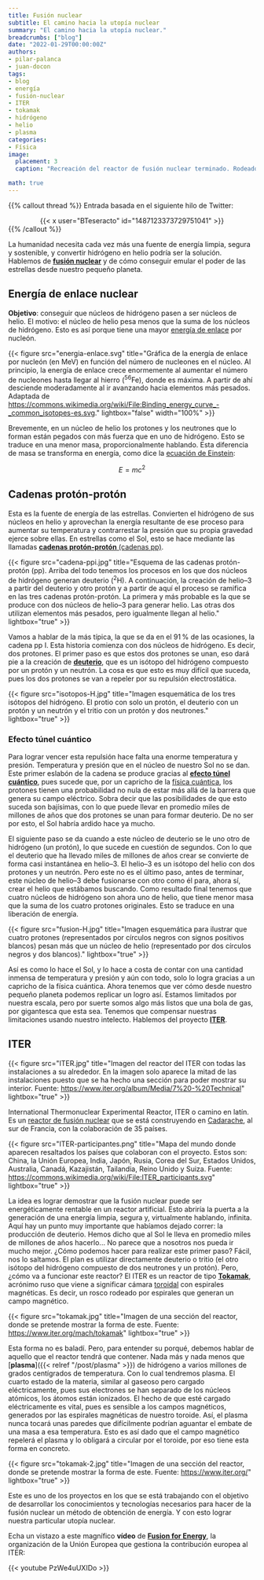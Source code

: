 ```yaml
---
title: Fusión nuclear
subtitle: El camino hacia la utopía nuclear
summary: "El camino hacia la utopía nuclear."
breadcrumbs: ["blog"]
date: "2022-01-29T00:00:00Z"
authors:
- pilar-palanca
- juan-docon
tags:
- blog
- energía
- fusión-nuclear
- ITER
- tokamak
- hidrógeno
- helio
- plasma
categories:
- Física
image:
  placement: 3
  caption: "Recreación del reactor de fusión nuclear terminado. Rodeado de toda la maquinaria tenemos el *rosco* que en la imagen aparece abierto en una sección para poder mostrar lo que debería haber dentro.<br>Fuente: [https://www.iter.org/proj/inafewlines](https://www.iter.org/proj/inafewlines)."

math: true
---
```


{{% callout thread %}}
Entrada basada en el siguiente hilo de Twitter:
<div align="center">
{{< x user="BTeseracto" id="1487123373729751041" >}}
</div>
{{% /callout %}}

La humanidad necesita cada vez más una fuente de energía limpia, segura y sostenible, y convertir hidrógeno en helio podría ser la solución. Hablemos de [**fusión nuclear**](https://es.wikipedia.org/wiki/Fusión_nuclear) y de cómo conseguir emular el poder de las estrellas desde nuestro pequeño planeta.

## Energía de enlace nuclear

**Objetivo**: conseguir que núcleos de hidrógeno pasen a ser núcleos de helio. El motivo: el núcleo de helio pesa menos que la suma de los núcleos de hidrógeno. Esto es así porque tiene una mayor [energía de enlace](https://es.wikipedia.org/wiki/Energ%C3%ADa_de_enlace_nuclear) por nucleón.

{{< figure src="energia-enlace.svg" title="Gráfica de la energía de enlace por nucleón (en MeV) en función del número de nucleones en el núcleo. Al principio, la energía de enlace crece enormemente al aumentar el número de nucleones hasta llegar al hierro (<sup>56</sup>Fe), donde es máxima. A partir de ahí desciende moderadamente al ir avanzando hacia elementos más pesados. Adaptada de https://commons.wikimedia.org/wiki/File:Binding_energy_curve_-_common_isotopes-es.svg." lightbox="false" width="100%" >}}

Brevemente, en un núcleo de helio los protones y los neutrones que lo forman están pegados con más fuerza que en uno de hidrógeno. Esto se traduce en una menor masa, proporcionalmente hablando. Esta diferencia de masa se transforma en energía, como dice la [ecuación de Einstein](https://es.wikipedia.org/wiki/Equivalencia_entre_masa_y_energ%C3%ADa):

$$
E = mc^2
$$

## Cadenas protón-protón

Esta es la fuente de energía de las estrellas. Convierten el hidrógeno de sus núcleos en helio y aprovechan la energía resultante de ese proceso para aumentar su temperatura y contrarrestar la presión que su propia gravedad ejerce sobre ellas. En estrellas como el Sol, esto se hace mediante las llamadas [**cadenas protón-protón** (cadenas pp)](https://es.wikipedia.org/wiki/Cadena_protón-protón).

{{< figure src="cadena-ppi.jpg" title="Esquema de las cadenas protón-protón (pp). Arriba del todo tenemos los procesos en los que dos núcleos de hidrógeno generan deuterio (<sup>2</sup>H). A continuación, la creación de helio–3 a partir del deuterio y otro protón y a partir de aquí el proceso se ramifica en las tres cadenas protón-protón. La primera y más probable es la que se produce con dos núcleos de helio–3 para generar helio. Las otras dos utilizan elementos más pesados, pero igualmente llegan al helio." lightbox="true" >}}

Vamos a hablar de la más típica, la que se da en el 91&thinsp;% de las ocasiones, la cadena pp I. Esta historia comienza con dos núcleos de hidrógeno. Es decir, dos protones. El primer paso es que estos dos protones se unan, eso dará pie a la creación de [**deuterio**](https://es.wikipedia.org/wiki/Deuterio), que es un isótopo del hidrógeno compuesto por un protón y un neutrón. La cosa es que esto es muy difícil que suceda, pues los dos protones se van a repeler por su repulsión electrostática.

{{< figure src="isotopos-H.jpg" title="Imagen esquemática de los tres isótopos del hidrógeno. El protio con solo un protón, el deuterio con un protón y un neutrón y el tritio con un protón y dos neutrones." lightbox="true" >}}

### Efecto túnel cuántico

Para lograr vencer esta repulsión hace falta una enorme temperatura y presión. Temperatura y presión que en el núcleo de nuestro Sol no se dan. Este primer eslabón de la cadena se produce gracias al [**efecto túnel cuántico**](https://es.wikipedia.org/wiki/Efecto_túnel), pues sucede que, por un capricho de la [física cuántica](https://es.wikipedia.org/wiki/Mecánica_cuántica), los protones tienen una probabilidad no nula de estar más allá de la barrera que genera su campo eléctrico. Sobra decir que las posibilidades de que esto suceda son bajísimas, con lo que puede llevar en promedio miles de millones de años que dos protones se unan para formar deuterio. De no ser por esto, el Sol habría ardido hace ya mucho.

El siguiente paso se da cuando a este núcleo de deuterio se le uno otro de hidrógeno (un protón), lo que sucede en cuestión de segundos. Con lo que el deuterio que ha llevado miles de millones de años crear se convierte de forma casi instantánea en helio–3. El helio–3 es un isótopo del helio con dos protones y un neutrón. Pero este no es el último paso, antes de terminar, este núcleo de helio–3 debe fusionarse con otro como él para, ahora sí, crear el helio que estábamos buscando. Como resultado final tenemos que cuatro núcleos de hidrógeno son ahora uno de helio, que tiene menor masa que la suma de los cuatro protones originales. Esto se traduce en una liberación de energía.

{{< figure src="fusion-H.jpg" title="Imagen esquemática para ilustrar que cuatro protones (representados por círculos negros con signos positivos blancos) pesan más que un núcleo de helio (representado por dos círculos negros y dos blancos)." lightbox="true" >}}

Así es como lo hace el Sol, y lo hace a costa de contar con una cantidad inmensa de temperatura y presión y aún con todo, solo lo logra gracias a un capricho de la física cuántica. Ahora tenemos que ver cómo desde nuestro pequeño planeta podemos replicar un logro así. Estamos limitados por nuestra escala, pero por suerte somos algo más listos que una bola de gas, por gigantesca que esta sea. Tenemos que compensar nuestras limitaciones usando nuestro intelecto. Hablemos del proyecto [**ITER**](https://es.wikipedia.org/wiki/ITER).

## ITER

{{< figure src="ITER.jpg" title="Imagen del reactor del ITER con todas las instalaciones a su alrededor. En la imagen solo aparece la mitad de las instalaciones puesto que se ha hecho una sección para poder mostrar su interior. Fuente: https://www.iter.org/album/Media/7%20-%20Technical" lightbox="true" >}}

International Thermonuclear Experimental Reactor, ITER o camino en latín. Es un [reactor de fusión nuclear](https://es.wikipedia.org/wiki/Reactores_de_fusión_nuclear) que se está construyendo en [Cadarache](https://es.wikipedia.org/wiki/Cadarache), al sur de Francia, con la colaboración de 35 países.

{{< figure src="ITER-participantes.png" title="Mapa del mundo donde aparecen resaltados los países que colaboran con el proyecto. Estos son: China, la Unión Europea, India, Japón, Rusia, Corea del Sur, Estados Unidos, Australia, Canadá, Kazajistán, Tailandia, Reino Unido y Suiza. Fuente: https://commons.wikimedia.org/wiki/File:ITER_participants.svg" lightbox="true" >}}

La idea es lograr demostrar que la fusión nuclear puede ser energéticamente rentable en un reactor artificial. Esto abriría la puerta a la generación de una energía limpia, segura y, virtualmente hablando, infinita. Aquí hay un punto muy importante que habíamos dejado correr: la producción de deuterio. Hemos dicho que al Sol le lleva en promedio miles de millones de años hacerlo... No parece que a nosotros nos pueda ir mucho mejor. ¿Cómo podemos hacer para realizar este primer paso? Fácil, nos lo saltamos. El plan es utilizar directamente deuterio o tritio (el otro isótopo del hidrógeno compuesto de dos neutrones y un protón). Pero, ¿cómo va a funcionar este reactor? El ITER es un reactor de tipo [**Tokamak**](https://es.wikipedia.org/wiki/Tokamak), acrónimo ruso que viene a significar cámara [toroidal](https://es.wikipedia.org/wiki/Toro_(geometr%C3%ADa)) con espirales magnéticas. Es decir, un rosco rodeado por espirales que generan un campo magnético.

{{< figure src="tokamak.jpg" title="Imagen de una sección del reactor, donde se pretende mostrar la forma de este. Fuente: https://www.iter.org/mach/tokamak" lightbox="true" >}}

Esta forma no es baladí. Pero, para entender su porqué, debemos hablar de aquello que el reactor tendrá que contener. Nada más y nada menos que [**plasma**]({{< relref "/post/plasma" >}}) de hidrógeno a varios millones de grados centígrados de temperatura. Con lo cual tendremos plasma. El cuarto estado de la materia, similar al gaseoso pero cargado eléctricamente, pues sus electrones se han separado de los núcleos atómicos, los átomos están ionizados. El hecho de que esté cargado eléctricamente es vital, pues es sensible a los campos magnéticos, generados por las espirales magnéticas de nuestro toroide. Así, el plasma nunca tocará unas paredes que difícilmente podrían aguantar el embate de una masa a esa temperatura. Esto es así dado que el campo magnético repelerá el plasma y lo obligará a circular por el toroide, por eso tiene esta forma en concreto.

{{< figure src="tokamak-2.jpg" title="Imagen de una sección del reactor, donde se pretende mostrar la forma de este. Fuente: https://www.iter.org/" lightbox="true" >}}

Este es uno de los proyectos en los que se está trabajando con el objetivo de desarrollar los conocimientos y tecnologías necesarios para hacer de la fusión nuclear un método de obtención de energía. Y con esto lograr nuestra particular utopía nuclear.

Echa un vistazo a este magnífico **vídeo** de [**Fusion for Energy**](http://fusionforenergy.europa.eu), la organización de la Unión Europea que gestiona la contribución europea al ITER:

{{< youtube PzWe4uUXIDo >}}